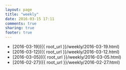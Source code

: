 ```yaml
---
layout: page
title: "weekly"
date: 2016-03-15 17:11
comments: true
sharing: true
footer: true
---
```



- [2016-03-19]({{ root_url }}/weekly/2016-03-19.html)
- [2016-03-12]({{ root_url }}/weekly/2016-03-12.html)
- [2016-03-05]({{ root_url }}/weekly/2016-03-05.html)
- [2016-02-27]({{ root_url }}/weekly/2016-02-27.html)
